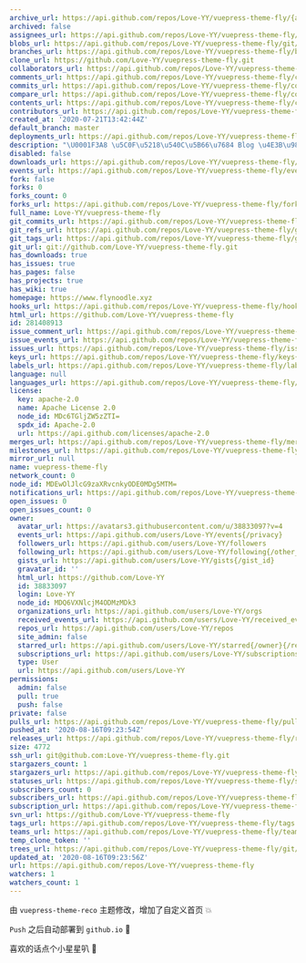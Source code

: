 ```yaml
---
archive_url: https://api.github.com/repos/Love-YY/vuepress-theme-fly/{archive_format}{/ref}
archived: false
assignees_url: https://api.github.com/repos/Love-YY/vuepress-theme-fly/assignees{/user}
blobs_url: https://api.github.com/repos/Love-YY/vuepress-theme-fly/git/blobs{/sha}
branches_url: https://api.github.com/repos/Love-YY/vuepress-theme-fly/branches{/branch}
clone_url: https://github.com/Love-YY/vuepress-theme-fly.git
collaborators_url: https://api.github.com/repos/Love-YY/vuepress-theme-fly/collaborators{/collaborator}
comments_url: https://api.github.com/repos/Love-YY/vuepress-theme-fly/comments{/number}
commits_url: https://api.github.com/repos/Love-YY/vuepress-theme-fly/commits{/sha}
compare_url: https://api.github.com/repos/Love-YY/vuepress-theme-fly/compare/{base}...{head}
contents_url: https://api.github.com/repos/Love-YY/vuepress-theme-fly/contents/{+path}
contributors_url: https://api.github.com/repos/Love-YY/vuepress-theme-fly/contributors
created_at: '2020-07-21T13:42:44Z'
default_branch: master
deployments_url: https://api.github.com/repos/Love-YY/vuepress-theme-fly/deployments
description: "\U0001F3A8 \u5C0F\u5218\u540C\u5B66\u7684 Blog \u4E3B\u9898"
disabled: false
downloads_url: https://api.github.com/repos/Love-YY/vuepress-theme-fly/downloads
events_url: https://api.github.com/repos/Love-YY/vuepress-theme-fly/events
fork: false
forks: 0
forks_count: 0
forks_url: https://api.github.com/repos/Love-YY/vuepress-theme-fly/forks
full_name: Love-YY/vuepress-theme-fly
git_commits_url: https://api.github.com/repos/Love-YY/vuepress-theme-fly/git/commits{/sha}
git_refs_url: https://api.github.com/repos/Love-YY/vuepress-theme-fly/git/refs{/sha}
git_tags_url: https://api.github.com/repos/Love-YY/vuepress-theme-fly/git/tags{/sha}
git_url: git://github.com/Love-YY/vuepress-theme-fly.git
has_downloads: true
has_issues: true
has_pages: false
has_projects: true
has_wiki: true
homepage: https://www.flynoodle.xyz
hooks_url: https://api.github.com/repos/Love-YY/vuepress-theme-fly/hooks
html_url: https://github.com/Love-YY/vuepress-theme-fly
id: 281408913
issue_comment_url: https://api.github.com/repos/Love-YY/vuepress-theme-fly/issues/comments{/number}
issue_events_url: https://api.github.com/repos/Love-YY/vuepress-theme-fly/issues/events{/number}
issues_url: https://api.github.com/repos/Love-YY/vuepress-theme-fly/issues{/number}
keys_url: https://api.github.com/repos/Love-YY/vuepress-theme-fly/keys{/key_id}
labels_url: https://api.github.com/repos/Love-YY/vuepress-theme-fly/labels{/name}
language: null
languages_url: https://api.github.com/repos/Love-YY/vuepress-theme-fly/languages
license:
  key: apache-2.0
  name: Apache License 2.0
  node_id: MDc6TGljZW5zZTI=
  spdx_id: Apache-2.0
  url: https://api.github.com/licenses/apache-2.0
merges_url: https://api.github.com/repos/Love-YY/vuepress-theme-fly/merges
milestones_url: https://api.github.com/repos/Love-YY/vuepress-theme-fly/milestones{/number}
mirror_url: null
name: vuepress-theme-fly
network_count: 0
node_id: MDEwOlJlcG9zaXRvcnkyODE0MDg5MTM=
notifications_url: https://api.github.com/repos/Love-YY/vuepress-theme-fly/notifications{?since,all,participating}
open_issues: 0
open_issues_count: 0
owner:
  avatar_url: https://avatars3.githubusercontent.com/u/38833097?v=4
  events_url: https://api.github.com/users/Love-YY/events{/privacy}
  followers_url: https://api.github.com/users/Love-YY/followers
  following_url: https://api.github.com/users/Love-YY/following{/other_user}
  gists_url: https://api.github.com/users/Love-YY/gists{/gist_id}
  gravatar_id: ''
  html_url: https://github.com/Love-YY
  id: 38833097
  login: Love-YY
  node_id: MDQ6VXNlcjM4ODMzMDk3
  organizations_url: https://api.github.com/users/Love-YY/orgs
  received_events_url: https://api.github.com/users/Love-YY/received_events
  repos_url: https://api.github.com/users/Love-YY/repos
  site_admin: false
  starred_url: https://api.github.com/users/Love-YY/starred{/owner}{/repo}
  subscriptions_url: https://api.github.com/users/Love-YY/subscriptions
  type: User
  url: https://api.github.com/users/Love-YY
permissions:
  admin: false
  pull: true
  push: false
private: false
pulls_url: https://api.github.com/repos/Love-YY/vuepress-theme-fly/pulls{/number}
pushed_at: '2020-08-16T09:23:54Z'
releases_url: https://api.github.com/repos/Love-YY/vuepress-theme-fly/releases{/id}
size: 4772
ssh_url: git@github.com:Love-YY/vuepress-theme-fly.git
stargazers_count: 1
stargazers_url: https://api.github.com/repos/Love-YY/vuepress-theme-fly/stargazers
statuses_url: https://api.github.com/repos/Love-YY/vuepress-theme-fly/statuses/{sha}
subscribers_count: 0
subscribers_url: https://api.github.com/repos/Love-YY/vuepress-theme-fly/subscribers
subscription_url: https://api.github.com/repos/Love-YY/vuepress-theme-fly/subscription
svn_url: https://github.com/Love-YY/vuepress-theme-fly
tags_url: https://api.github.com/repos/Love-YY/vuepress-theme-fly/tags
teams_url: https://api.github.com/repos/Love-YY/vuepress-theme-fly/teams
temp_clone_token: ''
trees_url: https://api.github.com/repos/Love-YY/vuepress-theme-fly/git/trees{/sha}
updated_at: '2020-08-16T09:23:56Z'
url: https://api.github.com/repos/Love-YY/vuepress-theme-fly
watchers: 1
watchers_count: 1
---
```


由 `vuepress-theme-reco` 主题修改，增加了自定义首页 :collision:

`Push` 之后自动部署到 `github.io` :rocket:

喜欢的话点个小星星叭 :star2:
